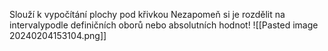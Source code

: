 Slouží k vypočítání plochy pod křivkou
Nezapomeň si je rozdělit na intervalypodle definičních oborů nebo absolutních hodnot!
![[Pasted image 20240204153104.png]]
